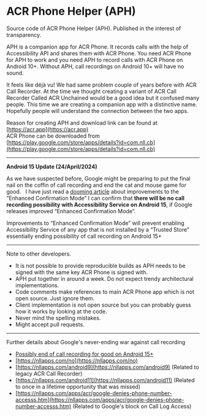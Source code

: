 
# ACR Phone Helper  (APH)
Source code of ACR Phone Helper (APH). Published in the interest of transparency.

APH is a companion app for ACR Phone. It records calls with the help of Accessibility API and shares them with ACR Phone.
You need ACR Phone for APH to work and you need APH to record calls with ACR Phone on Android 10+. Without APH, call recordings on Android 10+ will have no sound.

It feels like déjà vu! We had same problem couple of years before with ACR Call Recorder. At the time we thought creating a variant of ACR Call Recorder Called ACR Unchained would be a good idea but it confused many people. This time we are creating a companion app with a distinctive name. Hopefully people will understand the connection between the two apps.

Reason for creating APH and download link can be found at [https://acr.app](https://acr.app)   
ACR Phone can be downloaded from [https://play.google.com/store/apps/details?id=com.nll.cb](https://play.google.com/store/apps/details?id=com.nll.cb)

---

**Android 15 Update (24/April/2024)**
&nbsp;

As we have suspected before, Google might be preparing to put the final nail on the coffin of call recording and end the cat and mouse game for good.
&nbsp;
I have just read a [dooming article](https://www.androidauthority.com/android-15-enhanced-confirmation-mode-3436697/) about improvements to the “Enhanced Confirmation Mode”
I can confirm that **there will be no call recording possibility with Accessibility Service on Android 15**, if Google releases improved “Enhanced Confirmation Mode”.
&nbsp;

Improvements to “Enhanced Confirmation Mode” will prevent enabling Accessibility Service of any app that is not installed by a “Trusted Store” essentially ending possibility of call recording on Android 15+

---

Note to other developers.
- It is not possible to provide reproducible builds as APH needs to be signed with the same key ACR Phone is signed with.
- APH put together in around a week. Do not expect trendy architectural implementations.
- Code comments make references to main ACR Phone app which is not open source. Just ignore them.
- Client implementation is not open source but you can probably guess how it works by looking at the code.
- Never mind the spelling mistakes.
- Might accept pull requests.
---
Further details about Google's never-ending war against call recording
- [Possibly end of call recording for good on Android 15+](https://www.androidauthority.com/android-15-enhanced-confirmation-mode-3436697/)
- [https://nllapps.com/no](https://nllapps.com/no)
- [https://nllapps.com/android9](https://nllapps.com/android9) (Related to legacy ACR Call Recorder)
- [https://nllapps.com/android11](https://nllapps.com/android11) (Related to once in a lifetime opportunity that was missed)
- [https://nllapps.com/apps/acr/google-denies-phone-number-accesss.htm](https://nllapps.com/apps/acr/google-denies-phone-number-accesss.htm) (Related to Google's block on Call Log Access)